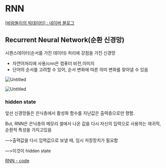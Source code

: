 # RNN

[[바람돌이의 빅데이터] : 네이버 블로그](https://blog.naver.com/winddori2002/221974391796)

## Recurrent Neural Network(순환 신경망)

시퀀스데이터(순서를 가진 데이터) 처리에 강점을 가진 신경망

- 자연어처리에 사용/cnn은 컴퓨터 비전,이미지
- 단어의 순서를 고려할 수 있어, 순서 변화에 따른 의미 변화를 찾아낼 수 있음

![Untitled](RNN%206f46a315a9844c05add74c105b3a29cf/Untitled.png)

![Untitled](RNN%206f46a315a9844c05add74c105b3a29cf/Untitled%201.png)

### hidden state

앞선 신경망들은 은닉층에서 활성화 함수를 지난값은 출력층으로만 향함. 

But, RNN은 은닉층의 메모리 셀에서 나온 값을 다시 자신의 입력으로 사용하는 재귀적, 순환적 특성을 가지고있음

—>출력값을 다시 입력값으로 보낼 때, 임시 저장장치가 필요함

—>이것이 hidden state

[RNN - code](https://www.notion.so/RNN-code-df7b374bf6ff4bd78cb62898b4dd8bb7)